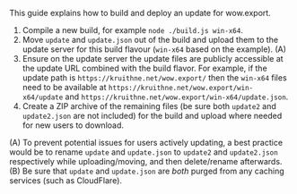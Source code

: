 This guide explains how to build and deploy an update for wow.export.

1) Compile a new build, for example `node ./build.js win-x64`.
2) Move `update` and `update.json` out of the build and upload them to the update server for this build flavour (`win-x64` based on the example). (A)
3) Ensure on the update server the update files are publicly accessible at the update URL combined with the build flavor. For example, if the update path is `https://kruithne.net/wow.export/` then the `win-x64` files need to be available at `https://kruithne.net/wow.export/win-x64/update` and `https://kruithne.net/wow.export/win-x64/update.json`.
4) Create a ZIP archive of the remaining files (be sure both `update2` and `update2.json` are not included) for the build and upload where needed for new users to download.

(A) To prevent potential issues for users actively updating, a best practice would be to rename `update` and `update.json` to `update2` and `update2.json` respectively while uploading/moving, and then delete/rename afterwards.
(B) Be sure that `update` and `update.json` are *both* purged from any caching services (such as CloudFlare).